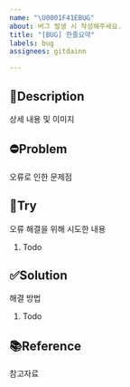 ```yaml
---
name: "\U0001F41EBUG"
about: 버그 발생 시 작성해주세요.
title: "[BUG] 한줄요약"
labels: bug
assignees: gitdainn

---
```


## 📝Description
상세 내용 및 이미지

## ⛔Problem
오류로 인한 문제점

## 🔧Try
오류 해결을 위해 시도한 내용
1. Todo

## ✅Solution
해결 방법
1. Todo

## 📚Reference
참고자료
